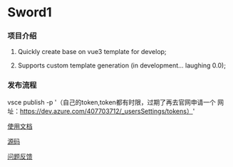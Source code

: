 # Sword1

### 项目介绍

1. Quickly create base on vue3 template for develop;

2. Supports custom template generation (in development... laughing 0.0);

### 发布流程
vsce publish -p '（自己的token,token都有时限，过期了再去官网申请一个 网址：https://dev.azure.com/407703712/_usersSettings/tokens）'

[使用文档]()

[源码](https://github.com/haimalairen/sword_1)

[问题反馈](https://github.com/haimalairen/sword_1/issues)
<!--
samhtaubb673xpidzy23izpmzts4snd2ezxhqbe7qjshorvn2dwq
-->